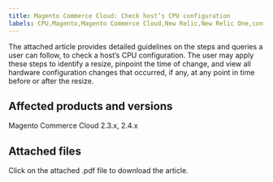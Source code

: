 ```yaml
---
title: Magento Commerce Cloud: Check host’s CPU configuration
labels: CPU,Magento,Magento Commerce Cloud,New Relic,New Relic One,configuration,data,how to,queries
---
```


The attached article provides detailed guidelines on the steps and queries a user can follow, to check a host’s CPU configuration. The user may apply these steps to identify a resize, pinpoint the time of change, and view all hardware configuration changes that occurred, if any, at any point in time before or after the resize.

## Affected products and versions

Magento Commerce Cloud 2.3.x, 2.4.x

## Attached files

Click on the attached .pdf file to download the article.